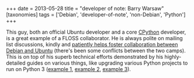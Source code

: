 +++
date = 2013-05-28
title = "developer of note: Barry Warsaw"
[taxonomies]
tags = ['Debian', 'developer-of-note', 'non-Debian', 'Python']
+++

This guy, both an official Ubuntu developer and a core [CPython]
developer, is a great example of a FLOSS collaborator. He is always
polite on mailing list discussions, kindly and [patiently helps foster
collaboration between Debian and Ubuntu] (there's been some conflicts
between the two camps). This is on top of his superb technical efforts
demonstrated by his highly-detailed guides on various things, like
upgrading various Python projects to run on Python 3 ([example 1],
[example 2], [example 3]).

  [CPython]: http://python.org
  [patiently helps foster collaboration between Debian and Ubuntu]: https://lists.debian.org/debian-devel/2013/05/msg01357.html
  [example 1]: http://www.wefearchange.org/2012/01/debian-package-for-python-2-and-3.html
  [example 2]: http://www.wefearchange.org/2012/01/python-3-porting-fun-redux.html
  [example 3]: http://www.wefearchange.org/2011/12/lessons-in-porting-to-python-3.html
